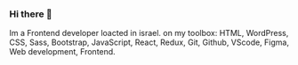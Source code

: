 ### Hi there 👋
 
Im a Frontend developer loacted in israel.
on my toolbox:
HTML, WordPress, CSS, Sass, Bootstrap, JavaScript, React, Redux, Git, Github, VScode, Figma, Web development, Frontend.
 
<!--
**oregev/oregev** is a ✨ _special_ ✨ repository because its `README.md` (this file) appears on your GitHub profile.

Here are some ideas to get you started:

- 🔭 I’m currently working on ...
- 🌱 I’m currently learning ...
- 👯 I’m looking to collaborate on ...
- 🤔 I’m looking for help with ...
- 💬 Ask me about ...
- 📫 How to reach me: ...
- 😄 Pronouns: ...
- ⚡ Fun fact: ...
-->
